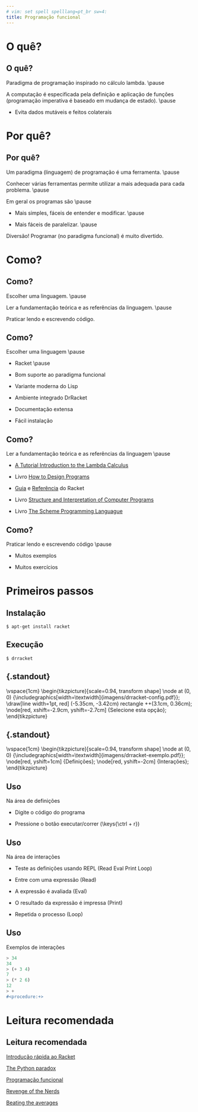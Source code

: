 ```yaml
---
# vim: set spell spelllang=pt_br sw=4:
title: Programação funcional
---
```


O quê?
======

## O quê?

Paradigma de programação inspirado no cálculo lambda. \pause

A computação é especificada pela definição e aplicação de funções (programação imperativa é baseado em mudança de estado). \pause

- Evita dados mutáveis e feitos colaterais



Por quê?
========

## Por quê?

Um paradigma (linguagem) de programação é uma ferramenta. \pause

Conhecer várias ferramentas permite utilizar a mais adequada para cada problema. \pause

Em geral os programas são \pause

- Mais simples, fáceis de entender e modificar. \pause

- Mais fáceis de paralelizar. \pause

Diversão! Programar (no paradigma funcional) é muito divertido.



Como?
=====

## Como?

Escolher uma linguagem. \pause

Ler a fundamentação teórica e as referências da linguagem. \pause

Praticar lendo e escrevendo código.


## Como?

Escolher uma linguagem \pause

- Racket \pause

- Bom suporte ao paradigma funcional

- Variante moderna do Lisp

- Ambiente integrado DrRacket

- Documentação extensa

- Fácil instalação


## Como?

Ler a fundamentação teórica e as referências da linguagem \pause

- [A Tutorial Introduction to the Lambda Calculus](http://www.inf.fu-berlin.de/lehre/WS03/alpi/lambda.pdf)

- Livro [How to Design Programs](http://htdp.org/)

- [Guia](http://docs.racket-lang.org/guide/index.html)
  e [Referência](http://docs.racket-lang.org/reference/) do Racket

- Livro [Structure and Interpretation of Computer Programs](https://mitpress.mit.edu/sicp/)

- Livro [The Scheme Programming Languague](http://www.scheme.com/tspl4/ )


## Como?

Praticar lendo e escrevendo código \pause

- Muitos exemplos

- Muitos exercícios



Primeiros passos
================

## Instalação

```console
$ apt-get install racket
```


## Execução

```console
$ drracket
```


## {.standout}

\vspace{1cm}
\begin{tikzpicture}[scale=0.94, transform shape]
    \node at (0, 0) {\includegraphics[width=\textwidth]{imagens/drracket-config.pdf}};
    \draw[line width=1pt, red] (-5.35cm, -3.42cm) rectangle ++(3.1cm, 0.36cm);
    \node[red, xshift=-2.9cm, yshift=-2.7cm] {Selecione esta opção};
\end{tikzpicture}


## {.standout}

\vspace{1cm}
\begin{tikzpicture}[scale=0.94, transform shape]
    \node at (0, 0) {\includegraphics[width=\textwidth]{imagens/drracket-exemplo.pdf}};
    \node[red, yshift=1cm] {Definições};
    \node[red, yshift=-2cm] {Interações};
\end{tikzpicture}


## Uso

Na área de definições

- Digite o código do programa

- Pressione o botão executar/correr (\keys{\ctrl + r})


## Uso

Na área de interações

- Teste as definições usando REPL (Read Eval Print Loop)

- Entre com uma expressão (Read)

- A expressão é avaliada (Eval)

- O resultado da expressão é impressa (Print)

- Repetida o processo (Loop)


## Uso

Exemplos de interações

```scheme
> 34
34
> (+ 3 4)
7
> (* 2 6)
12
> +
#<procedure:+>
```



Leitura recomendada
===================

## Leitura recomendada

[Introdução rápida ao Racket](http://docs.racket-lang.org/quick/)

[The Python paradox](http://www.paulgraham.com/pypar.html)

[Programação funcional](https://en.wikipedia.org/wiki/Functional_programming)

[Revenge of the Nerds](http://www.paulgraham.com/icad.html)

[Beating the averages](http://www.paulgraham.com/avg.html)
